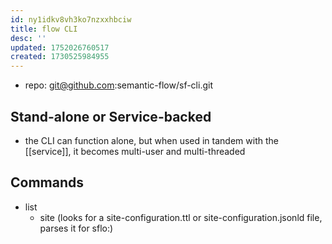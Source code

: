 ```yaml
---
id: ny1idkv8vh3ko7nzxxhbciw
title: flow CLI
desc: ''
updated: 1752026760517
created: 1730525984955
---
```


- repo: git@github.com:semantic-flow/sf-cli.git

## Stand-alone or Service-backed

- the CLI can function alone, but when used in tandem with the [[service]], it becomes multi-user and multi-threaded

## Commands

- list
  - site (looks for a site-configuration.ttl or site-configuration.jsonld file, parses it for sflo:)